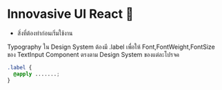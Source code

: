 # Innovasive UI React 🎨

- สิ่งที่ต้องทำก่อนเริ่มใช้งาน

Typography ใน Design System ต้องมี .label เพื่อให้ Font,FontWeight,FontSize ของ TextInput Component ตรงตาม Design System ของแต่ละโปรจค

```css
.label {
  @apply .......;
}
```
